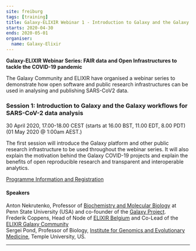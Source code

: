 ```yaml
---
site: freiburg
tags: [training]
title: Galaxy-ELIXIR Webinar 1 - Introduction to Galaxy and the Galaxy workflows for SARS-CoV-2 data analysis
starts: 2020-04-30
ends: 2020-05-01
organiser:
  name: Galaxy-Elixir
---
```

**Galaxy-ELIXIR Webinar Series: FAIR data and Open Infrastructures to tackle the COVID-19 pandemic**

The Galaxy Community and ELIXIR have organised a webinar series to demonstrate how open software and public research infrastructures can be used in analysing and publishing SARS-CoV2 data.

### Session 1: Introduction to Galaxy and the Galaxy workflows for SARS-CoV-2 data analysis
30 April 2020, 17.00-18.00 CEST (starts at 16.00 BST, 11.00 EDT, 8.00 PDT) (01 May 2020 @ 1:00am AEST.)

The first session will introduce the Galaxy platform and other public research infrastructure to be used throughout the webinar series. It will also explain the motivation behind the Galaxy COVID-19 projects and explain the benefits of open reproducible research and transparent and interoperable analytics.

<a href="https://elixir-europe.org/events/webinar-galaxy-elixir-covid19" target="_blank">Programme Information and Registration</a>

#### Speakers

Anton Nekrutenko, Professor of [Biochemistry and Molecular Biology](http://bmb.psu.edu/) at Penn State University (USA) and co-founder of the [Galaxy Project](https://galaxyproject.org). <br/>
Frederik Coppens, Head of Node of [ELIXIR Belgium](http://www.elixir-belgium.org/) and Co-Lead of the [ELIXIR Galaxy Community](https://elixir-europe.org/communities/galaxy)<br/>
Sergei Pond, Professor of Biology, [Institute for Genomics and Evolutionary Medicine](https://igem.temple.edu/), Temple University, US.

---
